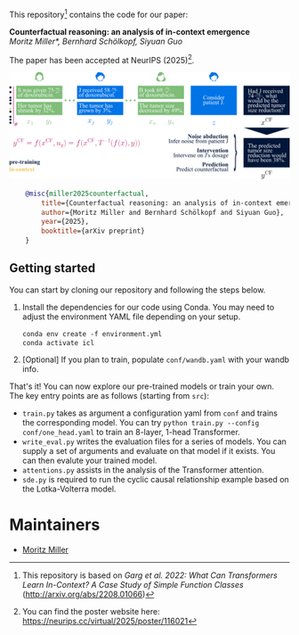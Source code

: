 This repository[^1] contains the code for our paper:

[^1]: This repository is based on _Garg et al. 2022: What Can Transformers Learn In-Context? A Case Study of Simple Function Classes_ (http://arxiv.org/abs/2208.01066)

**Counterfactual reasoning: an analysis of in-context emergence** <br>
*Moritz Miller\*, Bernhard Schölkopf, Siyuan Guo* <br>

The paper has been accepted at NeurIPS (2025)[^2].
[^2]: You can find the poster website here: https://neurips.cc/virtual/2025/poster/116021

![](drawing.png)

```bibtex
    @misc{miller2025counterfactual,
        title={Counterfactual reasoning: an analysis of in-context emergence},
        author={Moritz Miller and Bernhard Schölkopf and Siyuan Guo},
        year={2025},
        booktitle={arXiv preprint}
    }
```

## Getting started
You can start by cloning our repository and following the steps below.

1. Install the dependencies for our code using Conda. You may need to adjust the environment YAML file depending on your setup.

    ```
    conda env create -f environment.yml
    conda activate icl
    ```

2. [Optional] If you plan to train, populate `conf/wandb.yaml` with your wandb info.

That's it! You can now explore our pre-trained models or train your own. The key entry points
are as follows (starting from `src`):
- `train.py` takes as argument a configuration yaml from `conf` and trains the corresponding model. You can try `python train.py --config conf/one_head.yaml` to train an 8-layer, 1-head Transformer.
- `write_eval.py` writes the evaluation files for a series of models. You can supply a set of arguments and evaluate on that model if it exists. You can then evalute your trained model.
- `attentions.py` assists in the analysis of the Transformer attention.
- `sde.py` is required to run the cyclic causal relationship example based on the Lotka-Volterra model. 

# Maintainers
* [Moritz Miller](https://is.mpg.de/person/mmiller)
